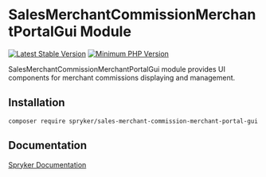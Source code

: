 # SalesMerchantCommissionMerchantPortalGui Module
[![Latest Stable Version](https://poser.pugx.org/spryker/sales-merchant-commission-merchant-portal-gui/v/stable.svg)](https://packagist.org/packages/spryker/sales-merchant-commission-merchant-portal-gui)
[![Minimum PHP Version](https://img.shields.io/badge/php-%3E%3D%208.2-8892BF.svg)](https://php.net/)

SalesMerchantCommissionMerchantPortalGui module provides UI components for merchant commissions displaying and management.

## Installation

```
composer require spryker/sales-merchant-commission-merchant-portal-gui
```

## Documentation

[Spryker Documentation](https://docs.spryker.com)
